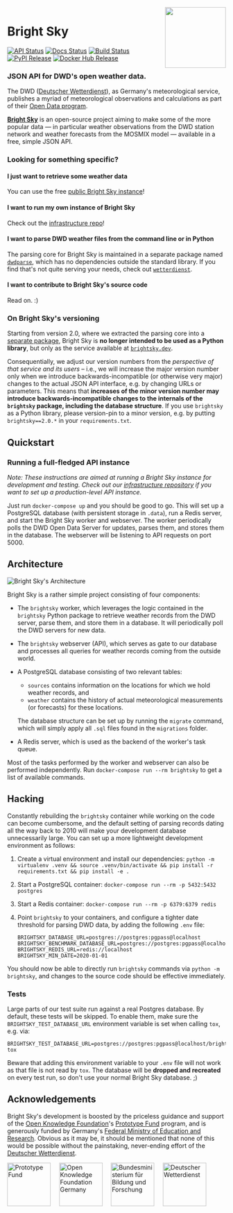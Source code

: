 <img src="docs/favicon.svg" align="right" style="height: 140px">

# Bright Sky

[![API Status](https://img.shields.io/website?down_message=offline&label=api&up_message=online&url=https%3A%2F%2Fapi.brightsky.dev%2F)](https://api.brightsky.dev/)
[![Docs Status](https://img.shields.io/website?down_message=offline&label=docs&up_message=online&url=https%3A%2F%2Fbrightsky.dev%2Fdocs%2F)](https://brightsky.dev/docs/)
[![Build Status](https://img.shields.io/github/actions/workflow/status/jdemaeyer/brightsky/main.yml)](https://github.com/jdemaeyer/brightsky/actions)
[![PyPI Release](https://img.shields.io/pypi/v/brightsky)](https://pypi.org/project/brightsky/)
[![Docker Hub Release](https://img.shields.io/docker/v/jdemaeyer/brightsky/latest?label=docker)](https://hub.docker.com/r/jdemaeyer/brightsky)

### JSON API for DWD's open weather data.

The DWD ([Deutscher Wetterdienst](https://www.dwd.de/)), as Germany's
meteorological service, publishes a myriad of meteorological observations and
calculations as part of their [Open Data
program](https://www.dwd.de/DE/leistungen/opendata/opendata.html).

[**Bright Sky**](https://brightsky.dev/) is an open-source project aiming to
make some of the more popular data — in particular weather observations from
the DWD station network and weather forecasts from the MOSMIX model — available
in a free, simple JSON API.


### Looking for something specific?

#### I just want to retrieve some weather data

You can use the free [public Bright Sky instance](https://brightsky.dev/)!

#### I want to run my own instance of Bright Sky

Check out the [infrastructure
repo](https://github.com/jdemaeyer/brightsky-infrastructure/)!

#### I want to parse DWD weather files from the command line or in Python

The parsing core for Bright Sky is maintained in a separate package named
[`dwdparse`](https://github.com/jdemaeyer/dwdparse), which has no dependencies
outside the standard library. If you find that's not quite serving your needs,
check out [`wetterdienst`](https://github.com/earthobservations/wetterdienst).

#### I want to contribute to Bright Sky's source code

Read on. :)


### On Bright Sky's versioning

Starting from version 2.0, where we extracted the parsing core into a [separate
package](https://github.com/jdemaeyer/dwdparse), Bright Sky is **no longer
intended to be used as a Python library**, but only as the service available at
[`brightsky.dev`](https://brightsky.dev/).

Consequentially, we adjust our version numbers from the _perspective of that
service and its users_ – i.e., we will increase the major version number only
when we introduce backwards-incompatible (or otherwise very major) changes to
the actual JSON API interface, e.g. by changing URLs or parameters. This means
that **increases of the minor version number may introduce
backwards-incompatible changes to the internals of the `brightsky` package,
including the database structure**. If you use `brightsky` as a Python library,
please version-pin to a minor version, e.g. by putting `brightsky==2.0.*` in
your `requirements.txt`.


## Quickstart

### Running a full-fledged API instance

_Note: These instructions are aimed at running a Bright Sky instance for
development and testing. Check out our [infrastructure
repository](https://github.com/jdemaeyer/brightsky-infrastructure/) if you want
to set up a production-level API instance._

Just run `docker-compose up` and you should be good to go. This will set up a
PostgreSQL database (with persistent storage in `.data`), run a Redis server,
and start the Bright Sky worker and webserver. The worker periodically polls
the DWD Open Data Server for updates, parses them, and stores them in the
database. The webserver will be listening to API requests on port 5000.


## Architecture

![Bright Sky's Architecture](docs/img/architecture.svg)

Bright Sky is a rather simple project consisting of four components:

 * The `brightsky` worker, which leverages the logic contained in the
   `brightsky` Python package to retrieve weather records from the DWD server,
   parse them, and store them in a database. It will periodically poll the DWD
   servers for new data.

 * The `brightsky` webserver (API), which serves as gate to our database and
   processes all queries for weather records coming from the outside world.

 * A PostgreSQL database consisting of two relevant tables:

    * `sources` contains information on the locations for which we hold weather
      records, and
    * `weather` contains the history of actual meteorological measurements (or
      forecasts) for these locations.

   The database structure can be set up by running the `migrate` command, which
   will simply apply all `.sql` files found in the `migrations` folder.

 * A Redis server, which is used as the backend of the worker's task queue.

Most of the tasks performed by the worker and webserver can also be performed
independently. Run `docker-compose run --rm brightsky` to get a list of
available commands.


## Hacking

Constantly rebuilding the `brightsky` container while working on the code can
become cumbersome, and the default setting of parsing records dating all the
way back to 2010 will make your development database unnecessarily large. You
can set up a more lightweight development environment as follows:

 1. Create a virtual environment and install our dependencies:
    `python -m virtualenv .venv && source .venv/bin/activate && pip install -r
    requirements.txt && pip install -e .`

 2. Start a PostgreSQL container:
    `docker-compose run --rm -p 5432:5432 postgres`

 3. Start a Redis container:
    `docker-compose run --rm -p 6379:6379 redis`

 4. Point `brightsky` to your containers, and configure a tighter date
    threshold for parsing DWD data, by adding the following `.env` file:
    ```
    BRIGHTSKY_DATABASE_URL=postgres://postgres:pgpass@localhost
    BRIGHTSKY_BENCHMARK_DATABASE_URL=postgres://postgres:pgpass@localhost/benchmark
    BRIGHTSKY_REDIS_URL=redis://localhost
    BRIGHTSKY_MIN_DATE=2020-01-01
    ```

You should now be able to directly run `brightsky` commands via `python -m
brightsky`, and changes to the source code should be effective immediately.


### Tests

Large parts of our test suite run against a real Postgres database. By default,
these tests will be skipped. To enable them, make sure the
`BRIGHTSKY_TEST_DATABASE_URL` environment variable is set when calling `tox`,
e.g. via:
```
BRIGHTSKY_TEST_DATABASE_URL=postgres://postgres:pgpass@localhost/brightsky_test tox
```

Beware that adding this environment variable to your `.env` file will not work
as that file is not read by `tox`. The database will be **dropped and
recreated** on every test run, so don't use your normal Bright Sky database. ;)


## Acknowledgements

Bright Sky's development is boosted by the priceless guidance and support of
the [Open Knowledge Foundation](https://www.okfn.de/)'s [Prototype
Fund](https://prototypefund.de/) program, and is generously funded by Germany's
[Federal Ministry of Education and Research](https://www.bmbf.de/). Obvious as
it may be, it should be mentioned that none of this would be possible without
the painstaking, never-ending effort of the [Deutscher
Wetterdienst](https://www.dwd.de/).

<a href="https://prototypefund.de/"><img src="docs/img/pf.svg" alt="Prototype Fund" height="100"></a>&nbsp;&nbsp;&nbsp;&nbsp;
<a href="https://okfn.de/"><img src="docs/img/okfde.svg" alt="Open Knowledge Foundation Germany" height="100"></a>&nbsp;&nbsp;&nbsp;&nbsp;
<a href="https://www.bmbf.de/"><img src="docs/img/bmbf.svg" alt="Bundesministerium für Bildung und Forschung" height="100"></a>&nbsp;&nbsp;&nbsp;&nbsp;
<a href="https://www.dwd.de/"><img src="docs/img/dwd.svg" alt="Deutscher Wetterdienst" height="100"></a>
